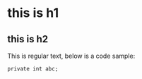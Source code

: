 <!---
Standard syntax: 
http://daringfireball.net/projects/markdown/syntax
http://en.wikipedia.org/wiki/Markdown#Syntax_examples

Extra syntax (which our php parser uses):
http://michelf.ca/projects/php-markdown/extra/

GitHub:
http://github.github.com/github-flavored-markdown/

-->

# this is h1
## this is h2
This is regular text, below is a code sample:
    
    private int abc;